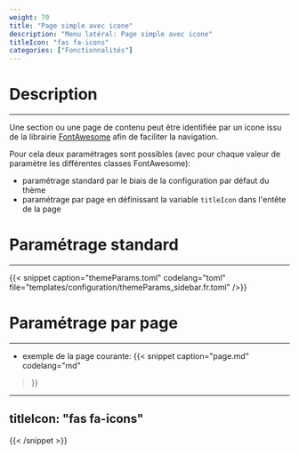 ```yaml
---
weight: 70
title: "Page simple avec icone"
description: "Menu latéral: Page simple avec icone"
titleIcon: "fas fa-icons"
categories: ["Fonctionnalités"]
---
```


# Description
---

Une section ou une page de contenu peut être identifiée par un icone issu de la librairie [FontAwesome](https://fontawesome.com/icons) afin de faciliter la navigation.

Pour cela deux paramétrages sont possibles (avec pour chaque valeur de paramètre les différentes classes FontAwesome):
* paramétrage standard par le biais de la configuration par défaut du thème
* paramétrage par page en définissant la variable `titleIcon` dans l'entête de la page

# Paramétrage standard
---

{{< snippet
    caption="themeParams.toml"
    codelang="toml"
    file="templates/configuration/themeParams_sidebar.fr.toml"
/>}}

# Paramétrage par page
---

* exemple de la page courante:
{{< snippet
    caption="page.md"
    codelang="md"
>}}
---
titleIcon: "fas fa-icons"
---
{{< /snippet >}}